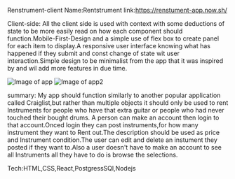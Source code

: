 Renstrument-client
Name:Rentstrument
link:https://renstument-app.now.sh/

Client-side:
All the client side is used with context with some deductions of state to be more easily read on how each component should function.Mobile-First-Design and a simple use of flex box to create panel for each item to display.A responsive user interface knowing what has happened if they submit and const change of state wit user interaction.Simple design to be minimalist from the app that it was inspired by and wil add more features in due time.

![Image of app](https://github.com/ralexblue/Renstrument-client/assets/Capture.png)
![Image of app2](https://github.com/ralexblue/Renstrument-client/assets/Capture2.png)

summary:
My app should function similarly to another popular application called Craiglist,but rather than multiple objects it should only be used to rent Instruments for people who have that extra guitar or  people who had never touched their bought drums. 
A person can make an account then login to that account.Onced login they can post instruments,for how many instrument they want to Rent out.The description should be used as price and Instrument condition.The user can edit and delete an instument they posted if they want to.Also a user doesn't have to make an account to see all Instruments all they have to do is browse the selections.

Tech:HTML,CSS,React,PostgressSQl,Nodejs
